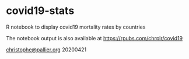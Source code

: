 # covid19-stats

R notebook to display covid19 mortality rates by countries 

The notebook output is also available at https://rpubs.com/chrplr/covid19

christophe@pallier.org  20200421

